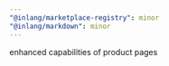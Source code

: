 ```yaml
---
"@inlang/marketplace-registry": minor
"@inlang/markdown": minor
---
```


enhanced capabilities of product pages
